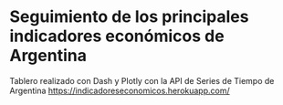 
# Seguimiento de los principales indicadores económicos de Argentina

Tablero realizado con Dash y Plotly con la API de Series de Tiempo de Argentina
https://indicadoreseconomicos.herokuapp.com/
